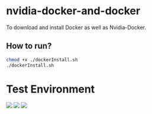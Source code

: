 # nvidia-docker-and-docker
To download and install Docker as well as Nvidia-Docker.

## How to run?
```bash
chmod +x ./dockerInstall.sh
./dockerInstall.sh
```

# Test Environment
![](https://img.shields.io/badge/Python%203.7-14354C?style=for-the-badge&logo=python&logoColor=white) ![](https://img.shields.io/badge/NVIDIA-RTX3060-76B900?style=for-the-badge&logo=nvidia&logoColor=white) ![](https://img.shields.io/badge/Windows%2011-Dell_G15_5511-0078D6?style=for-the-badge&logo=windows&logoColor=white)
